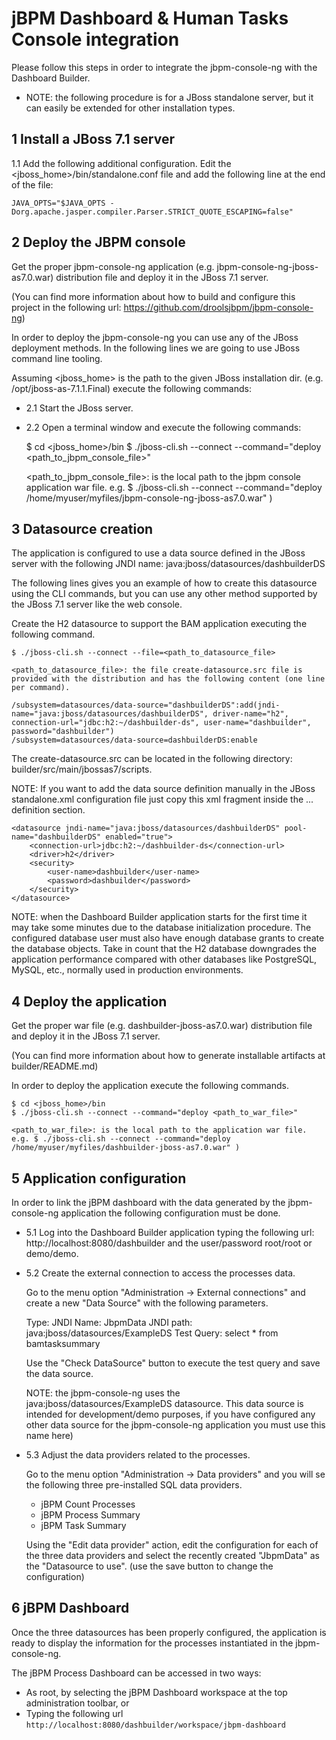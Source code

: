 jBPM Dashboard & Human Tasks Console integration
=================================================

Please follow this steps in order to integrate the jbpm-console-ng with the Dashboard Builder.

* NOTE: the following procedure is for a JBoss standalone server, but it can easily be extended for other installation types.

1 Install a JBoss 7.1 server
---------------------------

1.1 Add the following additional configuration.
  Edit the <jboss_home>/bin/standalone.conf file and add the following line at the end of the file:

    JAVA_OPTS="$JAVA_OPTS -Dorg.apache.jasper.compiler.Parser.STRICT_QUOTE_ESCAPING=false"

2 Deploy the JBPM console
---------------------------

Get the proper jbpm-console-ng application (e.g. jbpm-console-ng-jboss-as7.0.war) distribution file and deploy it in
the JBoss 7.1 server.

(You can find more information about how to build and configure this project in the following url: https://github.com/droolsjbpm/jbpm-console-ng)

In order to deploy the jbpm-console-ng you can use any of the JBoss deployment methods.
In the following lines we are going to use JBoss command line tooling.

Assuming <jboss_home> is the path to the given JBoss installation dir. (e.g. /opt/jboss-as-7.1.1.Final) execute the
following commands:

* 2.1 Start the JBoss server.
* 2.2 Open a terminal window and execute the following commands:

    $ cd <jboss_home>/bin
    $ ./jboss-cli.sh --connect --command="deploy <path_to_jbpm_console_file>"

    <path_to_jbpm_console_file>: is the local path to the jbpm console application war file.
    e.g. $ ./jboss-cli.sh --connect --command="deploy /home/myuser/myfiles/jbpm-console-ng-jboss-as7.0.war" )

3 Datasource creation
-------------------------------

The application is configured to use a data source defined in the JBoss server with the following
JNDI name: java:jboss/datasources/dashbuilderDS

The following lines gives you an example of how to create this datasource using the CLI commands, but you can use any
other method supported by the JBoss 7.1 server like the web console.

Create the H2 datasource to support the BAM application executing the following command.

    $ ./jboss-cli.sh --connect --file=<path_to_datasource_file>

    <path_to_datasource_file>: the file create-datasource.src file is provided with the distribution and has the following content (one line per command).

    /subsystem=datasources/data-source="dashbuilderDS":add(jndi-name="java:jboss/datasources/dashbuilderDS", driver-name="h2", connection-url="jdbc:h2:~/dashbuilder-ds", user-name="dashbuilder", password="dashbuilder")
    /subsystem=datasources/data-source=dashbuilderDS:enable

The create-datasource.src can be located in the following directory: builder/src/main/jbossas7/scripts.

NOTE: If you want to add the data source definition manually in the JBoss standalone.xml configuration file just copy
this xml fragment inside the <datasources> ... </datasources> definition section.

    <datasource jndi-name="java:jboss/datasources/dashbuilderDS" pool-name="dashbuilderDS" enabled="true">
        <connection-url>jdbc:h2:~/dashbuilder-ds</connection-url>
        <driver>h2</driver>
        <security>
            <user-name>dashbuilder</user-name>
            <password>dashbuilder</password>
        </security>
    </datasource>


NOTE: when the Dashboard Builder application starts for the first time it may take some minutes due to the database initialization procedure.
The configured database user must also have enough database grants to create the database objects.
Take in count that the H2 database downgrades the application performance compared with other databases like PostgreSQL,
MySQL, etc., normally used in production environments.

4 Deploy the application
--------------------------

Get the proper war file (e.g. dashbuilder-jboss-as7.0.war) distribution file and deploy it in the JBoss 7.1 server.

(You can find more information about how to generate installable artifacts at builder/README.md)

In order to deploy the application execute the following commands.

    $ cd <jboss_home>/bin
    $ ./jboss-cli.sh --connect --command="deploy <path_to_war_file>"

    <path_to_war_file>: is the local path to the application war file.
    e.g. $ ./jboss-cli.sh --connect --command="deploy /home/myuser/myfiles/dashbuilder-jboss-as7.0.war" )

5 Application configuration
----------------------------

In order to link the jBPM dashboard with the data generated by the jbpm-console-ng application the following configuration
must be done.

* 5.1 Log into the Dashboard Builder application typing the following url: http://localhost:8080/dashbuilder and the user/password
    root/root or demo/demo.

* 5.2 Create the external connection to access the processes data.

  Go to the menu option "Administration -> External connections" and create a new "Data Source" with the
  following parameters.

    Type: JNDI
    Name: JbpmData
    JNDI path: java:jboss/datasources/ExampleDS
    Test Query: select * from bamtasksummary

  Use the "Check DataSource" button to execute the test query and save the data source.

  NOTE: the jbpm-console-ng uses the java:jboss/datasources/ExampleDS datasource. This data source
  is intended for development/demo purposes, if you have configured any other data source for the jbpm-console-ng
  application you must use this name here)

* 5.3 Adjust the data providers related to the processes.

  Go to the menu option "Administration -> Data providers" and you will se the following three pre-installed SQL data providers.

  * jBPM Count Processes
  * jBPM Process Summary
  * jBPM Task Summary

  Using the "Edit data provider" action, edit the configuration for each of the three data providers and select the
  recently created "JbpmData" as the "Datasource to use". (use the save button to change the configuration)

6 jBPM Dashboard
----------------------------

Once the three datasources has been properly configured, the application is ready to display the information for the processes
instantiated in the jbpm-console-ng.

The jBPM Process Dashboard can be accessed in two ways:

* As root, by selecting the jBPM Dashboard workspace at the top administration toolbar, or
* Typing the following url <code>http://localhost:8080/dashbuilder/workspace/jbpm-dashboard</code>